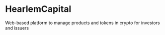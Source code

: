 # HearlemCapital
 Web-based platform to manage products and tokens in crypto for investors and issuers
